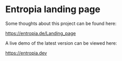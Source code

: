 # Entropia landing page

Some thoughts about this project can be found here:

https://entropia.de/Landing_page

A live demo of the latest version can be viewed here:

https://entropia.dev
